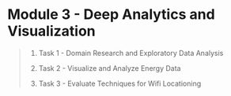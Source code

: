 # Module 3 - Deep Analytics and Visualization
><ol>
>    <li><p>Task 1 - Domain Research and Exploratory Data Analysis</p></li>
>    <li><p>Task 2 - Visualize and Analyze Energy Data</p></li>
>    <li><p>Task 3 - Evaluate Techniques for Wifi Locationing</p></li>
></ol>
